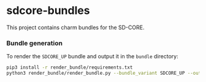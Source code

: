 # sdcore-bundles

This project contains charm bundles for the SD-CORE.

### Bundle generation

To render the `SDCORE_UP` bundle and output it in the `bundle` directory:

```bash
pip3 install -r render_bundle/requirements.txt
python3 render_bundle/render_bundle.py --bundle_variant SDCORE_UP --output_file bundle/bundle.yaml
```
